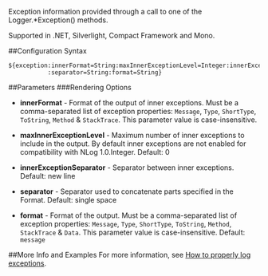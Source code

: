 Exception information provided through a call to one of the Logger.*Exception() methods. 

Supported in .NET, Silverlight, Compact Framework and Mono.

##Configuration Syntax
```
${exception:innerFormat=String:maxInnerExceptionLevel=Integer:innerExceptionSeparator=String
           :separator=String:format=String}
```

##Parameters
###Rendering Options
* **innerFormat** - Format of the output of inner exceptions. Must be a comma-separated list of exception properties: `Message`, `Type`, `ShortType`, `ToString`, `Method` & `StackTrace`. This parameter value is case-insensitive. 

* **maxInnerExceptionLevel** - Maximum number of inner exceptions to include in the output. By default inner exceptions are not enabled for compatibility with NLog 1.0.Integer. Default: 0

* **innerExceptionSeparator** - Separator between inner exceptions. Default: new line

* **separator** - Separator used to concatenate parts specified in the Format. Default: single space
* **format** - Format of the output. Must be a comma-separated list of exception properties: `Message`, `Type`, `ShortType`, `ToString`, `Method`, `StackTrace` & `Data`. This parameter value is case-insensitive. Default: `message`

##More Info and Examples
For more information, see [How to properly log exceptions](How-to-log-exceptions).
